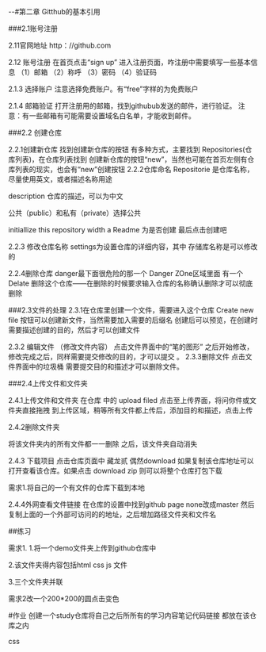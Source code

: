 --#第二章 Gitthub的基本引用

###2.1账号注册

2.11官网地址
http：//github.com

2.12 账号注册
在首页点击“sign up” 进入注册页面，咋注册中需要填写一些基本信息
（1）邮箱
（2）称呼
（3）密码
（4）验证码

2.1.3 选择账户 
注意选择免费账户。有“free”字样的为免费账户

2.1.4 邮箱验证
打开注册用的邮箱，找到githubub发送的邮件，进行验证。
注意：有一些邮箱有可能需要设置域名白名单，才能收到邮件。

###2.2 创建仓库

2.2.1创建新仓库 
找到创建新仓库的按钮
有多种方式，主要找到 Repositories(仓库列表)，在仓库列表找到
创建新仓库的按钮“new”，当然也可能在首页左侧有仓库列表的现实，也会有“new”创建按钮 
2.2.2仓库命名  Repositorie 是仓库名称，尽量使用英文，或者描述名称用途

description 仓库的描述，可以为中文

公共（public）和私有（private）选择公共

initiallize this repository width a Readme 为是否创建
最后点击创建吧

2.2.3 修改仓库名称
settings为设置仓库的详细内容，其中 存储库名称是可以修改的

2.2.4删除仓库 danger最下面很危险的那一个 Danger ZOne区域里面
有一个Delate 删除这个仓库——在删除的时候要求输入仓库的名称确认删除才可以彻底删除

###2.3文件的处理
2.3.1在仓库里创建一个文件，需要进入这个仓库 Create new file
按钮可以创建新文件，当然需要加入需要的后缀名
创建后可以预览，在创建时需要描述创建的目的，然后才可以创建文件

2.3.2 编辑文件 （修改文件内容）
点击文件界面中的“笔的图形” 之后开始修改，修改完成之后，同样需要提交修改的目的，才可以提交
。
2.3.3删除文件 点击文件界面中的垃圾桶 需要提交目的和描述才可以删除文件。


###2.4上传文件和文件夹

2.4.1上传文件和文件夹 
 在仓库 中的 upload filed 点击至上传界面，将问你件或文件夹直接拖拽 到上传区域，稍等所有文件都上传后，添加目的和描述，点击上传

2.4.2删除文件夹

将该文件夹内的所有文件都一一删除 之后，该文件夹自动消失

2.4.3 下载项目
点击仓库页面中
 藏龙贰 偶然download 
如果复制该仓库地址可以打开查看该仓库。如果点击 download zip
则可以将整个仓库打包下载 

需求1.将自己的一个有文件的仓库下载到本地

2.4.4外网查看文件链接
在仓库的设置中找到github page  none改成master
然后复制上面的一个外部可访问的的地址，之后增加路径文件夹和文件名

##练习

需求1.
1.将一个demo文件夹上传到github仓库中

2.该文件夹得内容包括html css js
文件

3.三个文件夹并联 

需求2改一个200*200的圆点击变色


#作业
创建一个study仓库将自己之后所所有的学习内容笔记代码链接 都放在该仓库之内

css